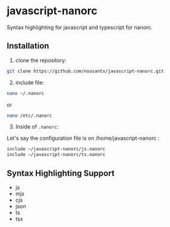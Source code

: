 # javascript-nanorc
Syntax highlighting for javascript and typescript for nanorc.

## Installation

1. clone the repository:

```sh
git clone https://github.com/nousantx/javascript-nanorc.git
```
2. include file:

```sh
nano ~/.nanorc
```

or

```sh
nano /etc/.nanorc
```

3. Inside of `.nanorc`:

Let's say the configuration file is on /home/javascript-nanorc :
```sh
include ~/javascript-nanorc/js.nanorc
include ~/javascript-nanorc/ts.nanorc
```

## Syntax Highlighting Support

- js
- mjs
- cjs
- json
- ts
- tsx
